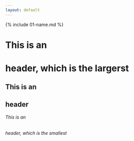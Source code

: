 ```yaml
---
layout: default
---
```


{% include 01-name.md %}

# This is an <H1> header, which is the largerst
## This is an <h2> header
###### This is an <h6> header, which is the smallest
